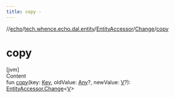 ```yaml
---
title: copy -
---
```

//[echo](../../../index.md)/[tech.whence.echo.dal.entity](../../index.md)/[EntityAccessor](../index.md)/[Change](index.md)/[copy](copy.md)



# copy  
[jvm]  
Content  
fun [copy](copy.md)(key: [Key](../../../tech.whence.echo.dal.schema.key/-key/index.md), oldValue: [Any](https://kotlinlang.org/api/latest/jvm/stdlib/kotlin/-any/index.html)?, newValue: [V](index.md)?): [EntityAccessor.Change](index.md)<[V](index.md)>  



